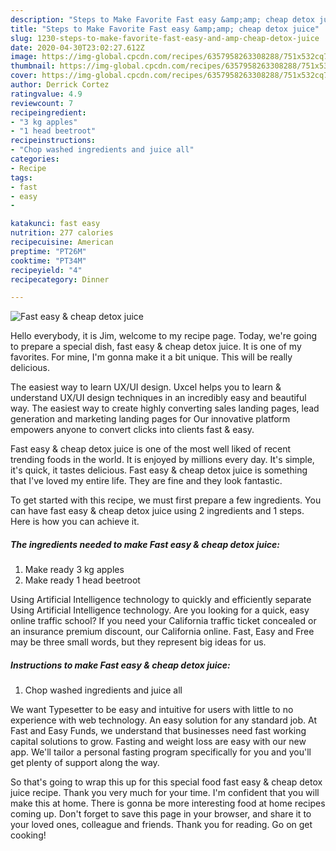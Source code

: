 ```yaml
---
description: "Steps to Make Favorite Fast easy &amp;amp; cheap detox juice"
title: "Steps to Make Favorite Fast easy &amp;amp; cheap detox juice"
slug: 1230-steps-to-make-favorite-fast-easy-and-amp-cheap-detox-juice
date: 2020-04-30T23:02:27.612Z
image: https://img-global.cpcdn.com/recipes/6357958263308288/751x532cq70/fast-easy-cheap-detox-juice-recipe-main-photo.jpg
thumbnail: https://img-global.cpcdn.com/recipes/6357958263308288/751x532cq70/fast-easy-cheap-detox-juice-recipe-main-photo.jpg
cover: https://img-global.cpcdn.com/recipes/6357958263308288/751x532cq70/fast-easy-cheap-detox-juice-recipe-main-photo.jpg
author: Derrick Cortez
ratingvalue: 4.9
reviewcount: 7
recipeingredient:
- "3 kg apples"
- "1 head beetroot"
recipeinstructions:
- "Chop washed ingredients and juice all"
categories:
- Recipe
tags:
- fast
- easy
- 

katakunci: fast easy  
nutrition: 277 calories
recipecuisine: American
preptime: "PT26M"
cooktime: "PT34M"
recipeyield: "4"
recipecategory: Dinner

---
```



![Fast easy &amp; cheap detox juice](https://img-global.cpcdn.com/recipes/6357958263308288/751x532cq70/fast-easy-cheap-detox-juice-recipe-main-photo.jpg)

Hello everybody, it is Jim, welcome to my recipe page. Today, we're going to prepare a special dish, fast easy &amp; cheap detox juice. It is one of my favorites. For mine, I'm gonna make it a bit unique. This will be really delicious.

The easiest way to learn UX/UI design. Uxcel helps you to learn &amp; understand UX/UI design techniques in an incredibly easy and beautiful way. The easiest way to create highly converting sales landing pages, lead generation and marketing landing pages for Our innovative platform empowers anyone to convert clicks into clients fast &amp; easy.

Fast easy &amp; cheap detox juice is one of the most well liked of recent trending foods in the world. It is enjoyed by millions every day. It's simple, it's quick, it tastes delicious. Fast easy &amp; cheap detox juice is something that I've loved my entire life. They are fine and they look fantastic.


To get started with this recipe, we must first prepare a few ingredients. You can have fast easy &amp; cheap detox juice using 2 ingredients and 1 steps. Here is how you can achieve it.

<!--inarticleads1-->

##### The ingredients needed to make Fast easy &amp; cheap detox juice:

1. Make ready 3 kg apples
1. Make ready 1 head beetroot


Using Artificial Intelligence technology to quickly and efficiently separate Using Artificial Intelligence technology. Are you looking for a quick, easy online traffic school? If you need your California traffic ticket concealed or an insurance premium discount, our California online. Fast, Easy and Free may be three small words, but they represent big ideas for us. 

<!--inarticleads2-->

##### Instructions to make Fast easy &amp; cheap detox juice:

1. Chop washed ingredients and juice all


We want Typesetter to be easy and intuitive for users with little to no experience with web technology. An easy solution for any standard job. At Fast and Easy Funds, we understand that businesses need fast working capital solutions to grow. Fasting and weight loss are easy with our new app. We&#39;ll tailor a personal fasting program specifically for you and you&#39;ll get plenty of support along the way. 

So that's going to wrap this up for this special food fast easy &amp; cheap detox juice recipe. Thank you very much for your time. I'm confident that you will make this at home. There is gonna be more interesting food at home recipes coming up. Don't forget to save this page in your browser, and share it to your loved ones, colleague and friends. Thank you for reading. Go on get cooking!

